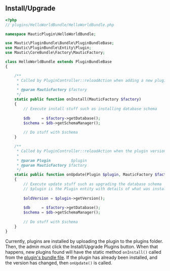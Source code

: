 ## Install/Upgrade

```php
<?php
// plugins/HelloWorldBundle/HelloWorldBundle.php

namespace MauticPlugin\HelloWorldBundle;

use Mautic\PluginBundle\Bundle\PluginBundleBase;
use Mautic\PluginBundle\Entity\Plugin;
use Mautic\CoreBundle\Factory\MauticFactory;

class HelloWorldBundle extends PluginBundleBase
{

    /**
     * Called by PluginController::reloadAction when adding a new plugin that's not already installed
     *
     * @param MauticFactory $factory
     */
    static public function onInstall(MauticFactory $factory)
    {
        // Execute install stuff such as installing database schema
        
        $db     = $factory->getDatabase();
        $schema = $db->getSchemaManager();
        
        // Do stuff with $schema
    }

    /**
     * Called by PluginController::reloadAction when the plugin version does not match what's installed
     *
     * @param Plugin         $plugin
     * @param MauticFactory $factory
     */
    static public function onUpdate(Plugin $plugin, MauticFactory $factory)
    {
        // Execute update stuff such as upgrading the database schema
        // $plugin is the Plugin entity with details of what was installed previously
        
        $oldVersion = $plugin->getVersion();
        
        $db     = $factory->getDatabase();
        $schema = $db->getSchemaManager();
                
        // Do stuff with $schema
    }
}
```

Currently, plugins are installed by uploading the plugin to the plugins folder. Then, the admin must click the Install/Upgrade Plugins button. When that happens, new plugins found will have the static method `onInstall()` called from the [plugin's bundle file](#plugin-directory-structure). If the plugin has already been installed, and the version has changed, then `onUpdate()` is called.